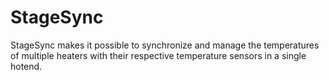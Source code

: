 # StageSync
StageSync makes it possible to synchronize and manage the temperatures of multiple heaters with their respective temperature sensors in a single hotend.
